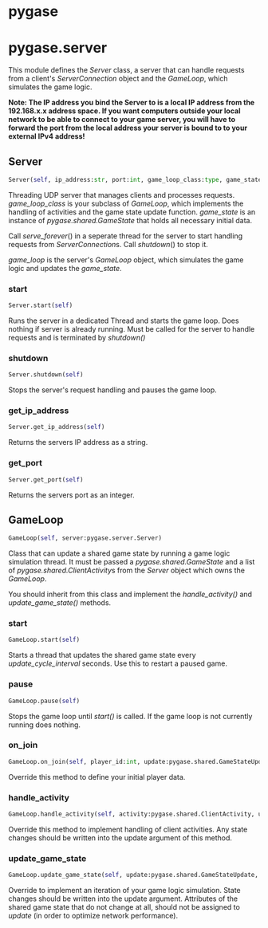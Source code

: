 <h1 id="pygase">pygase</h1>


<h1 id="pygase.server">pygase.server</h1>


This module defines the *Server* class, a server that can handle requests from
a client's *ServerConnection* object and the *GameLoop*, which simulates the game logic.

**Note: The IP address you bind the Server to is a local IP address from the
192.168.x.x address space. If you want computers outside your local network to be
able to connect to your game server, you will have to forward the port from the local
address your server is bound to to your external IPv4 address!**

<h2 id="pygase.server.Server">Server</h2>

```python
Server(self, ip_address:str, port:int, game_loop_class:type, game_state:pygase.shared.GameState)
```

Threading UDP server that manages clients and processes requests.
*game_loop_class* is your subclass of *GameLoop*, which implements the handling of activities
and the game state update function. *game_state* is an instance of *pygase.shared.GameState* that
holds all necessary initial data.

Call *serve_forever*() in a seperate thread for the server to start handling requests from
*ServerConnection*s. Call *shutdown*() to stop it.

*game_loop* is the server's *GameLoop* object, which simulates the game logic and updates
the *game_state*.

<h3 id="pygase.server.Server.start">start</h3>

```python
Server.start(self)
```

Runs the server in a dedicated Thread and starts the game loop.
Does nothing if server is already running.
Must be called for the server to handle requests and is terminated by *shutdown()*

<h3 id="pygase.server.Server.shutdown">shutdown</h3>

```python
Server.shutdown(self)
```

Stops the server's request handling and pauses the game loop.

<h3 id="pygase.server.Server.get_ip_address">get_ip_address</h3>

```python
Server.get_ip_address(self)
```

Returns the servers IP address as a string.

<h3 id="pygase.server.Server.get_port">get_port</h3>

```python
Server.get_port(self)
```

Returns the servers port as an integer.

<h2 id="pygase.server.GameLoop">GameLoop</h2>

```python
GameLoop(self, server:pygase.server.Server)
```

Class that can update a shared game state by running a game logic simulation thread.
It must be passed a *pygase.shared.GameState* and a list of *pygase.shared.ClientActivity*s from the
*Server* object which owns the *GameLoop*.

You should inherit from this class and implement the *handle_activity()* and
*update_game_state()* methods.

<h3 id="pygase.server.GameLoop.start">start</h3>

```python
GameLoop.start(self)
```

Starts a thread that updates the shared game state every *update_cycle_interval* seconds.
Use this to restart a paused game.

<h3 id="pygase.server.GameLoop.pause">pause</h3>

```python
GameLoop.pause(self)
```

Stops the game loop until *start()* is called.
If the game loop is not currently running does nothing.

<h3 id="pygase.server.GameLoop.on_join">on_join</h3>

```python
GameLoop.on_join(self, player_id:int, update:pygase.shared.GameStateUpdate)
```

Override this method to define your initial player data.

<h3 id="pygase.server.GameLoop.handle_activity">handle_activity</h3>

```python
GameLoop.handle_activity(self, activity:pygase.shared.ClientActivity, update:pygase.shared.GameStateUpdate, dt)
```

Override this method to implement handling of client activities. Any state changes should be
written into the update argument of this method.

<h3 id="pygase.server.GameLoop.update_game_state">update_game_state</h3>

```python
GameLoop.update_game_state(self, update:pygase.shared.GameStateUpdate, dt)
```

Override to implement an iteration of your game logic simulation.
State changes should be written into the update argument.
Attributes of the shared game state that do not change at all, should not
be assigned to *update* (in order to optimize network performance).

